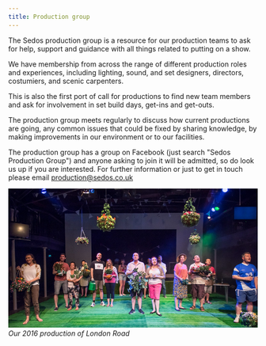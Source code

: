 ```yaml
---
title: Production group
---
```

The Sedos production group is a resource for our production teams to ask for help, support and guidance with all things related to putting on a show. 

We have membership from across the range of different production roles and experiences, including lighting, sound, and set designers, directors, costumiers, and scenic carpenters. 

This is also the first port of call for productions to find new team members and ask for involvement in set build days, get-ins and get-outs.

The production group meets regularly to discuss how current productions are going, any common issues that could be fixed by sharing knowledge, by making improvements in our environment or to our facilities. 

The production group has a group on Facebook (just search "Sedos Production Group") and anyone asking to join it will be admitted, so do look us up if you are interested. For further information or just to get in touch please email [production@sedos.co.uk](mailto:production@sedos.co.uk)

![](/assets/28610193295_e6dbbbb263_c.jpg)  *Our 2016 production of London Road*